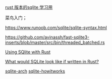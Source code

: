 
[rust 版本的sqlite 学习用](https://github.com/joaoh82/rust_sqlite)

菜鸟入门；

https://www.runoob.com/sqlite/sqlite-syntax.html

https://github.com/avinassh/fast-sqlite3-inserts/blob/master/src/bin/threaded_batched.rs

[Using SQlite with Rust](https://www.youtube.com/watch?v=COuNbRtYIA8&t=5s&ab_channel=buckmasterinstitute)

[What would SQLite look like if written in Rust?](https://dev.to/thepolyglotprogrammer/what-would-sqlite-look-like-if-written-in-rust-part-0-4f4k)

[sqlite-arch](https://www.sqlite.org/arch.html)
[sqlite-howitworks]((https://www.sqlite.org/zipvfs/doc/trunk/www/howitworks.wiki))